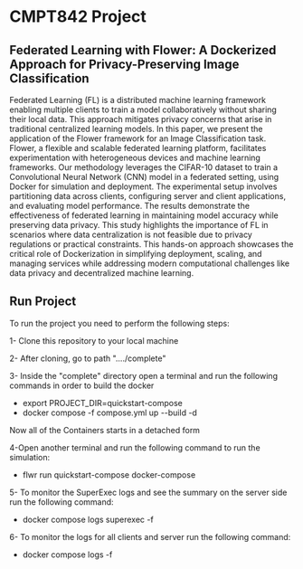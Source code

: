 # CMPT842 Project

## Federated Learning with Flower: A Dockerized Approach for Privacy-Preserving Image Classification
Federated Learning (FL) is a distributed machine learning framework enabling multiple clients to train a model collaboratively without sharing their local data. This approach mitigates privacy concerns that arise in traditional centralized learning models. In this paper, we present the application of the Flower framework for an Image Classification task. Flower, a flexible and scalable federated learning platform, facilitates experimentation with heterogeneous devices and machine learning frameworks. Our methodology leverages the CIFAR-10 dataset to train a Convolutional Neural Network (CNN) model in a federated setting, using Docker for simulation and deployment. The experimental setup involves partitioning data across clients, configuring server and client applications, and evaluating model performance. The results demonstrate the effectiveness of federated learning in maintaining model accuracy while preserving data privacy. This study highlights the importance of FL in scenarios where data centralization is not feasible due to privacy regulations or practical constraints. This hands-on approach showcases the critical role of Dockerization in simplifying deployment, scaling, and managing services while addressing modern computational challenges like data privacy and decentralized machine learning.

## Run Project
To run the project you need to perform the following steps:

1- Clone this repository to your local machine

2- After cloning, go to path "..../complete"

3- Inside the "complete" directory open a terminal and run the following commands in order to build the docker
  * export PROJECT_DIR=quickstart-compose
  * docker compose -f compose.yml up --build -d

Now all of the Containers starts in a detached form

4-Open another terminal and run the following command to run the simulation:
  * flwr run quickstart-compose docker-compose

5- To monitor the SuperExec logs and see the summary on the server side run the following command:
  * docker compose logs superexec -f

6- To monitor the logs for all clients and server run the following command:
  * docker compose logs -f
